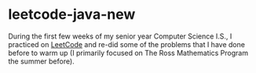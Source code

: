 # leetcode-java-new

During the first few weeks of my senior year Computer Science I.S., I practiced on [LeetCode](https://leetcode.com) and re-did some of the problems that I have done before to warm up (I primarily focused on The Ross Mathematics Program the summer before).
